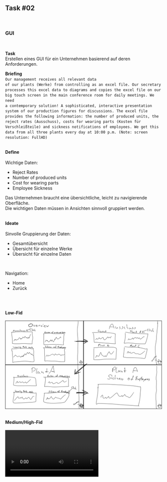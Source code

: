 ## Task #02
<br>
  <h3>GUI</h3>
  <br>
  
  <b>Task</b>
  <br>
  Erstellen eines GUI für ein Unternehmen basierend auf deren Anforderungen.<br>
  
  <b>Briefing</b>
  <br>
  <code>Our management receives all relevant data of our plants (Werke) from controlling as an excel file. 
  Our secretary processes this excel data to diagrams and copies the excel file on our big touch screen in the main conference room for daily meetings. 
  We need a contemporary solution! A sophisticated, interactive presentation system of our production figures for discussions. 
  The excel file provides the following information: 
  the number of produced units, 
  the reject rates (Ausschuss), 
  costs for wearing parts (Kosten für Verschleißteile) and 
  sickness notifications of employees. 
  We get this data from all three plants every day at 10:00 p.m. (Note: screen resolution: FullHD)</code>
  <br>
  <br>
  
  <b>Define</b>
  <br>
  <br>
  Wichtige Daten:<br>
  - Reject Rates
  - Number of produced units
  - Cost for wearing parts
  - Employee Sickness
  
  Das Unternehmen braucht eine übersichtliche, leicht zu navigierende Oberfläche.<br>
  Die wichtigen Daten müssen in Ansichten sinnvoll gruppiert werden.<br>
  <br>
  
  <b>Ideate</b>
  <br>
  <br>
  Sinvolle Gruppierung der Daten:
  - Gesamtübersicht
  - Übersicht für einzelne Werke
  - Übersicht für einzelne Daten
  <br>
  
  Navigation:
  - Home
  - Zurück
  <br>
  <br>
  
  <b>Low-Fid</b>
  <br>
  <br>
  <img src="Skizze.png" class="img-responsive" alt="">
  <br>
  <br>
  
  <b>Medium/High-Fid</b>
  <br>
  <br>
  <video controls loop>
      <source src="preview.mp4" type="video/mp4">
  Ihr Browser kann dieses Video nicht wiedergeben.<br/>
  Sie können es <a href="preview.mp4">hier</a> abrufen.
  </video>
